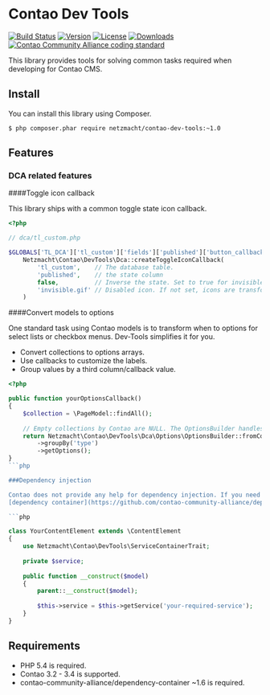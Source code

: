 Contao Dev Tools
==================

[![Build Status](http://img.shields.io/travis/netzmacht/contao-dev-tools/master.svg?style=flat-square)](https://travis-ci.org/netzmacht/contao-dev-tools)
[![Version](http://img.shields.io/packagist/v/netzmacht/contao-dev-tools.svg?style=flat-square)](http://packagist.com/packages/netzmacht/contao-dev-tools)
[![License](http://img.shields.io/packagist/l/netzmacht/contao-dev-tools.svg?style=flat-square)](http://packagist.com/packages/netzmacht/contao-dev-tools)
[![Downloads](http://img.shields.io/packagist/dt/netzmacht/contao-dev-tools.svg?style=flat-square)](http://packagist.com/packages/netzmacht/contao-dev-tools)
[![Contao Community Alliance coding standard](http://img.shields.io/badge/cca-coding_standard-red.svg?style=flat-square)](https://github.com/contao-community-alliance/coding-standard)

This library provides tools for solving common tasks required when developing for Contao CMS.

Install
-------

You can install this library using Composer.

```
$ php composer.phar require netzmacht/contao-dev-tools:~1.0
```

Features
--------

### DCA related features

####Toggle icon callback

This library ships with a common toggle state icon callback.

```php
<?php

// dca/tl_custom.php

$GLOBALS['TL_DCA']['tl_custom']['fields']['published']['button_callback'] = 
	Netzmacht\Contao\DevTools\Dca::createToggleIconCallback(
		'tl_custom',	// The database table.
		'published',	// the state column
		false,			// Inverse the state. Set to true for invisible='' columns
		'invisible.gif' // Disabled icon. If not set, icons are transformed from edit.gif to edit_.gif
	)
```

####Convert models to options

One standard task using Contao models is to transform when to options for select lists or checkbox menus. Dev-Tools 
simplifies it for you.

 * Convert collections to options arrays.
 * Use callbacks to customize the labels.
 * Group values by a third column/callback value.

```php
<?php 

public function yourOptionsCallback()
{
	$collection = \PageModel::findAll();
	
	// Empty collections by Contao are NULL. The OptionsBuilder handles is correctly.
	return Netzmacht\Contao\DevTools\Dca\Options\OptionsBuilder::fromCollection($collection, 'id', 'name')
		->groupBy('type')
		->getOptions();
}
```php

###Dependency injection

Contao does not provide any help for dependency injection. If you need some dependencies from the 
[dependency container](https://github.com/contao-community-alliance/dependency-container) you can use this Trait:

```php

class YourContentElement extends \ContentElement
{
	use Netzmacht\Contao\DevTools\ServiceContainerTrait;
	
	private $service;
	
	public function __construct($model)
	{
		parent::__construct($model);
		
		$this->service = $this->getService('your-required-service');
	}
}

```

## Requirements

 * PHP 5.4 is required.
 * Contao 3.2 - 3.4 is supported.
 * contao-community-alliance/dependency-container ~1.6 is required.
